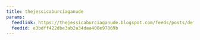 ```yaml
---
title: thejessicaburciaganude
params:
  feedlink: https://thejessicaburciaganude.blogspot.com/feeds/posts/default
  feedid: e3bdff422dbe3ab2a34daa408e97869b
---
```

